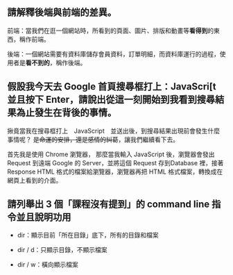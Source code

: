 ## 請解釋後端與前端的差異。

前端：當我們在逛一個網站時，所看到的頁面、圖片、排版和動畫等**看得到**的東西，稱作前端。

後端：一個網站需要有資料庫儲存會員資料，訂單明細，而資料庫運行的過程，使用者是**看不到的**，稱作後端。

## 假設我今天去 Google 首頁搜尋框打上：JavaScri[t 並且按下 Enter，請說出從這一刻開始到我看到搜尋結果為止發生在背後的事情。

揪竟當我在搜尋框打上　JavaScript　並送出後，到搜尋結果出現前會發生什麼事情呢？ ~~是命運的安排，還是感情的糾葛~~，讓我們繼續看下去。

首先我是使用 Chrome 瀏覽器， 那麼當我輸入 JavaScript 後，瀏覽器會發出 Request 到遠端 Google 的 Server，並將這個 Request 存到Database 裡，接著　Response HTML 格式的檔案給瀏覽器，瀏覽器再把 HTML 格式檔案，轉換成在網頁上看到的介面。

## 請列舉出 3 個「課程沒有提到」的 command line 指令並且說明功用

* dir：顯示目前「所在目錄」底下，所有的目錄和檔案
  
* dir / d：只顯示目錄，不顯示檔案

* dir / w：橫向顯示檔案